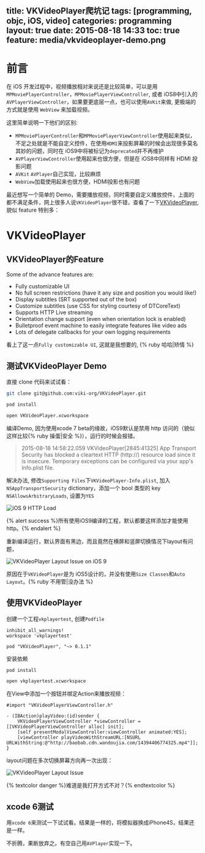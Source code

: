 title:  VKVideoPlayer爬坑记
tags: [programming, objc, iOS, video]
categories: programming
layout: true
date: 2015-08-18 14:33
toc: true
feature: media/vkvideoplayer-demo.png
---

# 前言

在 iOS 开发过程中，视频播放相对来说还是比较简单，可以是用`MPMoviePlayerController`，`MPMoviePlayerViewController`, 或者 iOS8中引入的`AVPlayerViewController`，如果要更底层一点，也可以使用`AVKit`来做, 更极端的方式就是使用 `WebView` 来加载视频。

这里简单说明一下他们的区别:

* `MPMoviePlayerController`和`MPMoviePlayerViewController`使用起来类似，不足之处就是不能自定义控件，在使用`HDMI`来投影屏幕的时候会出现很多莫名其妙的问题，同时在 iOS9中将被标记为`deprecated`并不再维护
* `AVPlayerViewController`使用起来也很方便，但是在 iOS8中同样有 HDMI 投影问题
* `AVKit` `AVPlayer`自己实现，比较麻烦
* `WebView`加载使用起来也很方便，HDMI投影也有问题

最近想写一个简单的 Demo，需要播放视频，同时需要自定义播放控件，上面的都不满足条件，网上很多人说`VKVideoPlayer`很不错，查看了一下[VKVideoPlayer](https://github.com/viki-org/VKVideoPlayer), 貌似 feature 特别多：

<!-- more -->

# VKVideoPlayer

## VKVideoPlayer的Feature

Some of the advance features are:

- Fully customizable UI
- No full screen restrictions (have it any size and position you would like!)
- Display subtitles (SRT supported out of the box)
- Customize subtitles (use CSS for styling courtesy of DTCoreText)
- Supports HTTP Live streaming
- Orientation change support (even when orientation lock is enabled)
- Bulletproof event machine to easily integrate features like video ads
- Lots of delegate callbacks for your own logging requirements

看上了这一点`Fully customizable UI`, 这就是我想要的, {% ruby 哈哈|矫情 %}

## 测试VKVideoPlayer Demo

直接 clone 代码来试试看：

```sh
git clone git@github.com:viki-org/VKVideoPlayer.git

pod install

open VKVideoPlayer.xcworkspace
```

编译Demo, 因为使用xcode 7 beta的缘故，iOS9默认是禁用 http 访问的（貌似这样比较{% ruby 操蛋|安全 %}），运行的时候会报错。

> 2015-08-18 14:58:22.059 VKVideoPlayer[2845:41325] App Transport Security has blocked a cleartext HTTP (http://) resource load since it is insecure. Temporary exceptions can be configured via your app's Info.plist file.

解决办法, 修改`Supporting Files`下`VKVideoPlayer-Info.plist`, 加入`NSAppTransportSecurity` dictionary，添加一个 bool 类型的 key `NSAllowsArbitraryLoads`, 设置为`YES`

![iOS 9 HTTP Load](/media/ios9-http-load.png)

{% alert success %}所有使用iOS9编译的工程，默认都要这样添加才能使用http。{% endalert %}

重新编译运行，默认界面有黑边，而且竟然在横屏和竖屏切换情况下layout有问题，

![VKVideoPlayer Layout Issue on iOS 9](/media/vkvideoplayer-layout-issue-ios9.png)

原因在于`VKVideoPlayer`是为 iOS5设计的，并没有使用`Size Classes`和`Auto Layout`。{% ruby 不用管|没办法 %}


## 使用VKVideoPlayer

创建一个工程`vkplayertest`, 创建`Podfile`


```
inhibit_all_warnings!
workspace 'vkplayertest'

pod "VKVideoPlayer", "~> 0.1.1"
```

安装依赖

```sh
pod install

open vkplayertest.xcworkspace
```

在View中添加一个按钮并绑定Action来播放视频：

```objc
#import "VKVideoPlayerViewController.h"

- (IBAction)playVideo:(id)sender {
    VKVideoPlayerViewController *viewController = [[VKVideoPlayerViewController alloc] init];
    [self presentModalViewController:viewController animated:YES];
    [viewController playVideoWithStreamURL:[NSURL URLWithString:@"http://baobab.cdn.wandoujia.com/14394406774325.mp4"]];
}
```

layout问题在多次切换屏幕方向再一次出现：

![VKVideoPlayer Layout Issue](/media/vkvideoplayer-layout-issue-2.png)

{% textcolor danger %}难道是我打开方式不对？{% endtextcolor %} 

## xcode 6测试

用`xcode 6`来测试一下试试看。结果是一样的，将模拟器换成iPhone4S，结果还是一样。

不折腾，果断放弃之。有空自己用`AVPlayer`实现一下。



